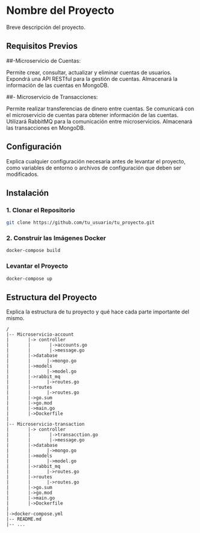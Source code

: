 # Nombre del Proyecto

Breve descripción del proyecto.

## Requisitos Previos

  ##-Microservicio de Cuentas:

  Permite crear, consultar, actualizar y eliminar cuentas de usuarios.
  Expondrá una API RESTful para la gestión de cuentas.
  Almacenará la información de las cuentas en MongoDB.

  ##- Microservicio de Transacciones:

  Permite realizar transferencias de dinero entre cuentas.
  Se comunicará con el microservicio de cuentas para obtener información de las cuentas.
  Utilizará RabbitMQ para la comunicación entre microservicios.
  Almacenará las transacciones en MongoDB.


## Configuración

Explica cualquier configuración necesaria antes de levantar el proyecto, como variables de entorno o archivos de configuración que deben ser modificados.

## Instalación

### 1. Clonar el Repositorio

```bash
git clone https://github.com/tu_usuario/tu_proyecto.git
```

### 2. Construir las Imágenes Docker

```bash
docker-compose build
```

### Levantar el Proyecto

```bash
docker-compose up
```

## Estructura del Proyecto

Explica la estructura de tu proyecto y qué hace cada parte importante del mismo.

```
/
|-- Microservicio-account
|       |-> controller
|       |       |->accounts.go
|       |       |->message.go
|       |->database
|       |      |->mongo.go
|       |->models
|       |      |->model.go
|       |->rabbit_mq
|       |      |->routes.go
|       |->routes
|       |      |->routes.go
|       |->go.sum
|       |->go.mod
|       |->main.go
|       |->Dockerfile
|
|-- Microservicio-transaction
|       |-> controller
|       |       |->transacction.go
|       |       |->message.go
|       |->database
|       |      |->mongo.go
|       |->models
|       |      |->model.go
|       |->rabbit_mq
|       |      |->routes.go
|       |->routes
|       |      |->routes.go
|       |->go.sum
|       |->go.mod
|       |->main.go
|       |->Dockerfile
|
|->docker-compose.yml
|-- README.md
|-- ...
```
